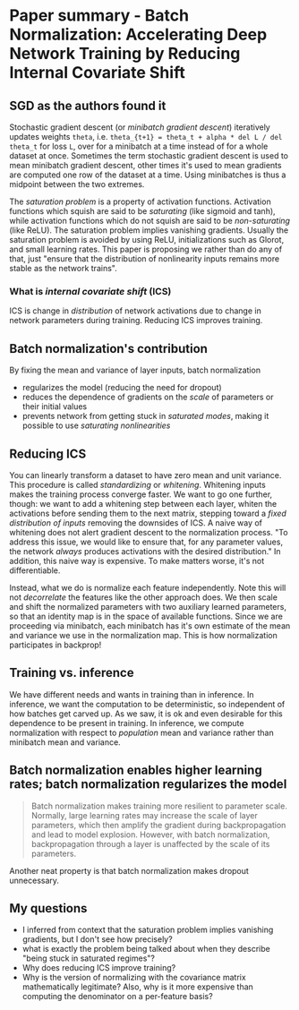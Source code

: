 # Paper summary - Batch Normalization: Accelerating Deep Network Training by Reducing Internal Covariate Shift

## SGD as the authors found it
Stochastic gradient descent (or _minibatch gradient descent_) iteratively updates weights `theta`, i.e. `theta_{t+1} = theta_t + alpha * del L / del theta_t` for loss `L`, over for a minibatch at a time instead of for a whole dataset at once. Sometimes the term stochastic gradient descent is used to mean minibatch gradient descent, other times it's used to mean gradients are computed one row of the dataset at a time. Using minibatches is thus a midpoint between the two extremes. 

The _saturation problem_ is a property of activation functions. Activation functions which squish are said to be _saturating_ (like sigmoid and tanh), while activation functions which do not squish are said to be _non-saturating_ (like ReLU). The saturation problem implies vanishing gradients. Usually the saturation problem is avoided by using ReLU, initializations such as Glorot, and small learning rates. This paper is proposing we rather than do any of that, just "ensure that the distribution of nonlinearity inputs remains more stable as the network trains". 

### What is _internal covariate shift_ (ICS)
ICS is change in _distribution_ of network activations due to change in network parameters during training. Reducing ICS improves training. 

## Batch normalization's contribution
By fixing the mean and variance of layer inputs, batch normalization
- regularizes the model (reducing the need for dropout)
- reduces the dependence of gradients on the _scale_ of parameters or their initial values
- prevents network from getting stuck in _saturated modes_, making it possible to use _saturating nonlinearities_

## Reducing ICS

You can linearly transform a dataset to have zero mean and unit variance. This procedure is called _standardizing_ or _whitening_. Whitening inputs makes the training process converge faster. We want to go one further, though: we want to add a whitening step between each layer, whiten the activations before sending them to the next matrix, stepping toward a _fixed distribution of inputs_ removing the downsides of ICS. A naive way of whitening does not alert gradient descent to the normalization process. "To address this issue, we would like to ensure that, for any parameter values, the network _always_ produces activations with the desired distribution." In addition, this naive way is expensive. To make matters worse, it's not differentiable. 

Instead, what we do is normalize each feature independently. Note this will not _decorrelate_ the features like the other approach does. We then scale and shift the normalized parameters with two auxiliary learned parameters, so that an identity map is in the space of available functions. Since we are proceeding via minibatch, each minibatch has it's own estimate of the mean and variance we use in the normalization map. This is how normalization participates in backprop! 

## Training vs. inference

We have different needs and wants in training than in inference. In inference, we want the computation to be deterministic, so independent of how batches get carved up. As we saw, it is ok and even desirable for this dependence to be present in training. In inference, we compute normalization with respect to _population_ mean and variance rather than minibatch mean and variance. 

## Batch normalization enables higher learning rates; batch normalization regularizes the model

> Batch normalization makes training more resilient to parameter scale. Normally, large learning rates may increase the scale of layer parameters, which then amplify the gradient during backpropagation and lead to model explosion. However, with batch normalization, backpropagation through a layer is unaffected by the scale of its parameters. 

Another neat property is that batch normalization makes dropout unnecessary. 


## My questions
- I inferred from context that the saturation problem implies vanishing gradients, but I don't see how precisely? 
- what is exactly the problem being talked about when they describe "being stuck in saturated regimes"? 
- Why does reducing ICS improve training? 
- Why is the version of normalizing with the covariance matrix mathematically legitimate? Also, why is it more expensive than computing the denominator on a per-feature basis? 
